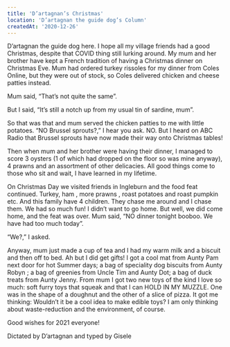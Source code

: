 ```yaml
---
title: 'D’artagnan’s Christmas'
location: 'D’artagnan the guide dog’s Column'
createdAt: '2020-12-26'
---
```

D’artagnan the guide dog here. I hope all my village friends had a good Christmas, despite that COVID thing still lurking around. My mum and her brother have kept a French tradition of having a Christmas dinner on Christmas Eve. Mum had ordered turkey rissoles for my dinner from Coles Online, but they were out of stock, so Coles delivered chicken and cheese patties instead.

Mum said, “That’s not quite the same”.

But I said, “It’s still a notch up from my usual tin of sardine, mum”.

So that was that and mum served the chicken patties to me with little potatoes. “NO Brussel sprouts?,” I hear you ask. NO. But I heard on ABC Radio that Brussel sprouts have now made their way onto Christmas tables!

Then when mum and her brother were having their dinner, I managed to score 3 oysters (1 of which had dropped on the floor so was mine anyway), 4 prawns and an assortment of other delicacies. All good things come to those who sit and wait, I have learned in my lifetime.

On Christmas Day we visited friends in Ingleburn and the food feat continued. Turkey, ham , more prawns , roast potatoes and roast pumpkin etc. And this family have 4 children. They chase me around and I chase them. We had so much fun! I didn’t want to go home. But well, we did come home, and the feat was over. Mum said, “NO dinner tonight booboo. We have had too much today”.

“We?,” I asked.

Anyway, mum just made a cup of tea and I had my warm milk and a biscuit and then off to bed.
Ah but I did get gifts! I got a cool mat from Aunty Pam next door for hot Summer days; a bag of speciality dog biscuits from Aunty Robyn ; a bag of greenies from Uncle Tim and Aunty Dot; a bag of duck treats from Aunty Jenny. From mum I got two new toys of the kind I love so much: soft furry toys that squeak and that I can HOLD IN MY MUZZLE. One was in the shape of a doughnut and the other of a slice of pizza. It got me thinking: Wouldn’t it be a cool idea to make edible toys? I am only thinking about waste-reduction and the environment, of course.

Good wishes for 2021 everyone!

Dictated by D’artagnan and typed by Gisele
